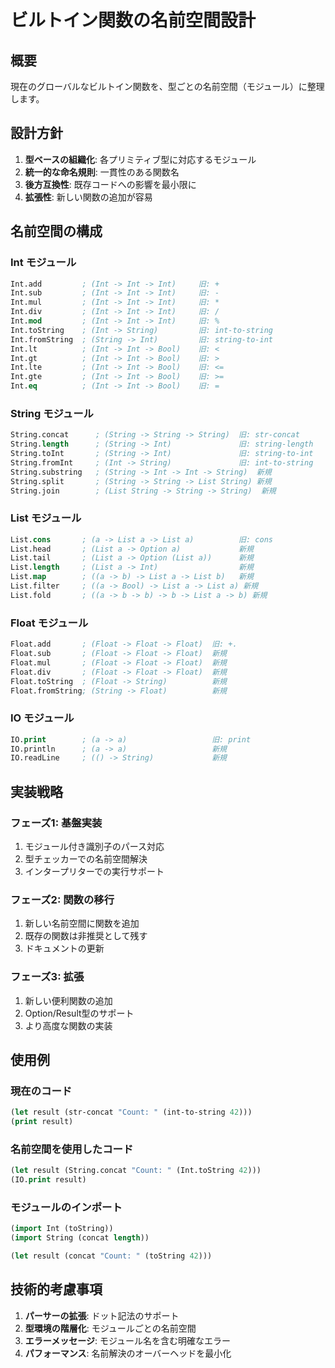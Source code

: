 # ビルトイン関数の名前空間設計

## 概要

現在のグローバルなビルトイン関数を、型ごとの名前空間（モジュール）に整理します。

## 設計方針

1. **型ベースの組織化**: 各プリミティブ型に対応するモジュール
2. **統一的な命名規則**: 一貫性のある関数名
3. **後方互換性**: 既存コードへの影響を最小限に
4. **拡張性**: 新しい関数の追加が容易

## 名前空間の構成

### Int モジュール
```lisp
Int.add         ; (Int -> Int -> Int)     旧: +
Int.sub         ; (Int -> Int -> Int)     旧: -
Int.mul         ; (Int -> Int -> Int)     旧: *
Int.div         ; (Int -> Int -> Int)     旧: /
Int.mod         ; (Int -> Int -> Int)     旧: %
Int.toString    ; (Int -> String)         旧: int-to-string
Int.fromString  ; (String -> Int)         旧: string-to-int
Int.lt          ; (Int -> Int -> Bool)    旧: <
Int.gt          ; (Int -> Int -> Bool)    旧: >
Int.lte         ; (Int -> Int -> Bool)    旧: <=
Int.gte         ; (Int -> Int -> Bool)    旧: >=
Int.eq          ; (Int -> Int -> Bool)    旧: =
```

### String モジュール
```lisp
String.concat      ; (String -> String -> String)  旧: str-concat
String.length      ; (String -> Int)               旧: string-length
String.toInt       ; (String -> Int)               旧: string-to-int
String.fromInt     ; (Int -> String)               旧: int-to-string
String.substring   ; (String -> Int -> Int -> String)  新規
String.split       ; (String -> String -> List String) 新規
String.join        ; (List String -> String -> String)  新規
```

### List モジュール
```lisp
List.cons       ; (a -> List a -> List a)          旧: cons
List.head       ; (List a -> Option a)             新規
List.tail       ; (List a -> Option (List a))      新規
List.length     ; (List a -> Int)                  新規
List.map        ; ((a -> b) -> List a -> List b)   新規
List.filter     ; ((a -> Bool) -> List a -> List a) 新規
List.fold       ; ((a -> b -> b) -> b -> List a -> b) 新規
```

### Float モジュール
```lisp
Float.add       ; (Float -> Float -> Float)  旧: +.
Float.sub       ; (Float -> Float -> Float)  新規
Float.mul       ; (Float -> Float -> Float)  新規
Float.div       ; (Float -> Float -> Float)  新規
Float.toString  ; (Float -> String)          新規
Float.fromString; (String -> Float)          新規
```

### IO モジュール
```lisp
IO.print        ; (a -> a)                   旧: print
IO.println      ; (a -> a)                   新規
IO.readLine     ; (() -> String)             新規
```

## 実装戦略

### フェーズ1: 基盤実装
1. モジュール付き識別子のパース対応
2. 型チェッカーでの名前空間解決
3. インタープリターでの実行サポート

### フェーズ2: 関数の移行
1. 新しい名前空間に関数を追加
2. 既存の関数は非推奨として残す
3. ドキュメントの更新

### フェーズ3: 拡張
1. 新しい便利関数の追加
2. Option/Result型のサポート
3. より高度な関数の実装

## 使用例

### 現在のコード
```lisp
(let result (str-concat "Count: " (int-to-string 42)))
(print result)
```

### 名前空間を使用したコード
```lisp
(let result (String.concat "Count: " (Int.toString 42)))
(IO.print result)
```

### モジュールのインポート
```lisp
(import Int (toString))
(import String (concat length))

(let result (concat "Count: " (toString 42)))
```

## 技術的考慮事項

1. **パーサーの拡張**: ドット記法のサポート
2. **型環境の階層化**: モジュールごとの名前空間
3. **エラーメッセージ**: モジュール名を含む明確なエラー
4. **パフォーマンス**: 名前解決のオーバーヘッドを最小化